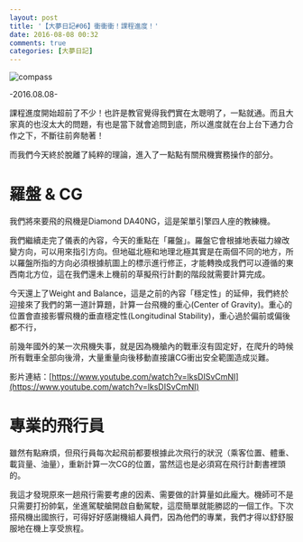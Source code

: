 ```yaml
---
layout: post
title: '【大夢日記#06】衝衝衝！課程進度！'
date: 2016-08-08 00:32
comments: true
categories: [大夢日記]
---
```

![compass](http://imgur.com/otqBC6g.jpg)

-2016.08.08-

課程進度開始超前了不少！也許是教官覺得我們實在太聰明了，一點就通。而且大家真的也沒太大的問題，有也是當下就會追問到底，所以進度就在台上台下通力合作之下，不斷往前奔馳著！

而我們今天終於脫離了純粹的理論，進入了一點點有關飛機實務操作的部分。

# 羅盤 & CG

我們將來要飛的飛機是Diamond DA40NG，這是架單引擎四人座的教練機。

我們繼續走完了儀表的內容，今天的重點在「羅盤」。羅盤它會根據地表磁力線改變方向，可以用來指引方向。但地磁北極和地理北極其實是在兩個不同的地方，所以羅盤所指的方向必須根據航圖上的標示進行修正，才能轉換成我們可以遵循的東西南北方位，這在我們還未上機前的草擬飛行計劃的階段就需要計算完成。

今天還上了Weight and Balance，這是之前的內容「穩定性」的延伸，我們終於迎接來了我們的第一道計算題，計算一台飛機的重心(Center of Gravity)。重心的位置會直接影響飛機的垂直穩定性(Longitudinal Stability)，重心過於偏前或偏後都不行，

前幾年國外的某一次飛機失事，就是因為機艙內的戰車沒有固定好，在爬升的時候所有戰車全部向後滑，大量重量向後移動直接讓CG衝出安全範圍造成災難。

影片連結：[https://www.youtube.com/watch?v=lksDISvCmNI](https://www.youtube.com/watch?v=lksDISvCmNI)

# 專業的飛行員

雖然有點麻煩，但飛行員每次起飛前都要根據此次飛行的狀況（乘客位置、體重、載貨量、油量），重新計算一次CG的位置，當然這也是必須寫在飛行計劃書裡頭的。

我這才發現原來一趟飛行需要考慮的因素、需要做的計算量如此龐大。機師可不是只需要打扮帥氣，坐進駕駛艙開啟自動駕駛，這麼簡單就能勝認的一個工作。下次搭飛機出國旅行，可得好好感謝機組人員們，因為他們的專業，我們才得以舒舒服服地在機上享受旅程。